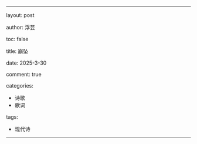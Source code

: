 ---

layout: post

author: 浮芸

toc: false

title: 崩坠

date: 2025-3-30

comment: true

categories: 
  - 诗歌
  - 歌词
  

tags:
  - 现代诗
---